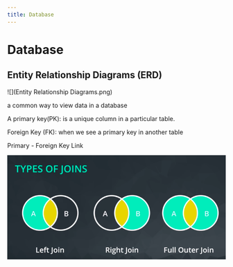 ```yaml
---
title: Database
---
```

# Database

## Entity Relationship Diagrams (ERD)

![](Entity Relationship Diagrams.png)

 a common way to view data in a database
 
A primary key(PK): is a unique column in a particular table.
 
Foreign Key (FK): when we see a primary key in another table

Primary - Foreign Key Link

![](types-of-join.png)
